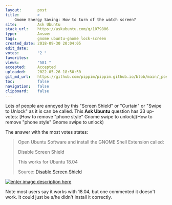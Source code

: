 ```yaml
---
layout:       post
title:        >
    Gnome Energy Saving: How to turn of the watch screen?
site:         Ask Ubuntu
stack_url:    https://askubuntu.com/q/1079806
type:         Answer
tags:         gnome ubuntu-gnome lock-screen
created_date: 2018-09-30 20:04:05
edit_date:    
votes:        "2 "
favorites:    
views:        "581 "
accepted:     Accepted
uploaded:     2022-05-26 18:50:50
git_md_url:   https://github.com/pippim/pippim.github.io/blob/main/_posts/2018/2018-09-30-Gnome-Energy-Saving_-How-to-turn-of-the-watch-screen_.md
toc:          false
navigation:   false
clipboard:    false
---
```


Lots of people are annoyed by this "Screen Shield" or "Curtain" or "Swipe to Unlock" as it is can be called. This **Ask Ubuntu** question has 33 up-votes: [How to remove &quot;phone style&quot; Gnome swipe to unlock](How to remove &quot;phone style&quot; Gnome swipe to unlock)

The answer with the most votes states:

> Open Ubuntu Software and install the GNOME Shell Extension called:  
>   
> Disable Screen Shield  
>   
> This works for Ubuntu 18.04  
>   
> Source: [Disable Screen Shield][1]  

[![enter image description here][2]][2]

Note most users say it works with 18.04, but one commented it doesn't work. It could just be s/he didn't install it correctly.

  [1]: https://extensions.gnome.org/extension/672/disable-screen-shield/
  [2]: https://i.stack.imgur.com/3D1Ndm.jpg
